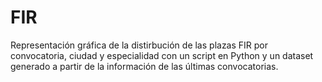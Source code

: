 # FIR
Representación gráfica de la distirbución de las plazas FIR por convocatoria, ciudad y especialidad con un script en Python y un dataset generado a partir de la información de las últimas convocatorias.
